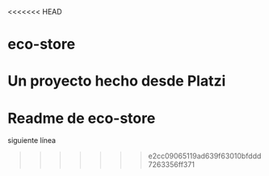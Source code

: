 <<<<<<< HEAD
# eco-store
Un proyecto hecho desde Platzi
=======
# Readme de eco-store
siguiente línea
>>>>>>> e2cc09065119ad639f63010bfddd7263356ff371
